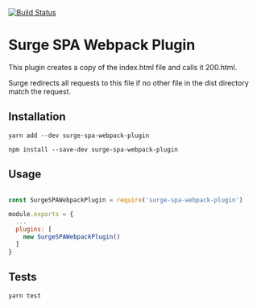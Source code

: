 [![Build Status](https://travis-ci.org/tygr-development/surge-spa-webpack-plugin.svg?branch=master)](https://travis-ci.org/tygr-development/surge-spa-webpack-plugin)

# Surge SPA Webpack Plugin

This plugin creates a copy of the index.html file and calls it 200.html.

Surge redirects all requests to this file if no other file in the dist directory match the request.

## Installation

```
yarn add --dev surge-spa-webpack-plugin
```

```
npm install --save-dev surge-spa-webpack-plugin
```

## Usage

```js

const SurgeSPAWebpackPlugin = require('surge-spa-webpack-plugin')

module.exports = {
  ...
  plugins: [
    new SurgeSPAWebpackPlugin()
  ]
}

```

## Tests

```
yarn test
```
